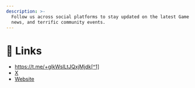 ```yaml
---
description: >-
  Follow us across social platforms to stay updated on the latest Game Of Trump
  news, and terrific community events.
---
```


# 🔗 Links



* https://t.me/+glkWslLtJQxjMjdk[^1]
* [X](https://x.com/GameOfTrump0407)
* [Website](https://www.gameoftrump.live)



[^1]: 
